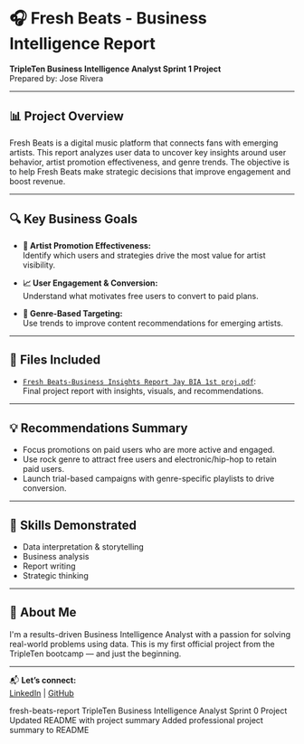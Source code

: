 # 🎧 Fresh Beats - Business Intelligence Report

**TripleTen Business Intelligence Analyst Sprint 1 Project**  
Prepared by: Jose Rivera

---

## 📊 Project Overview

Fresh Beats is a digital music platform that connects fans with emerging artists. This report analyzes user data to uncover key insights around user behavior, artist promotion effectiveness, and genre trends. The objective is to help Fresh Beats make strategic decisions that improve engagement and boost revenue.

---

## 🔍 Key Business Goals

- **🎤 Artist Promotion Effectiveness:**  
  Identify which users and strategies drive the most value for artist visibility.

- **📈 User Engagement & Conversion:**  
  Understand what motivates free users to convert to paid plans.

- **🎼 Genre-Based Targeting:**  
  Use trends to improve content recommendations for emerging artists.

---

## 📎 Files Included

- [`Fresh Beats-Business Insights Report Jay BIA 1st proj.pdf`](./Fresh%20Beats-Business%20Insights%20Report%20Jay%20BIA%201st%20proj.pdf):  
  Final project report with insights, visuals, and recommendations.

---

## 💡 Recommendations Summary

- Focus promotions on paid users who are more active and engaged.
- Use rock genre to attract free users and electronic/hip-hop to retain paid users.
- Launch trial-based campaigns with genre-specific playlists to drive conversion.

---

## 🧠 Skills Demonstrated

- Data interpretation & storytelling  
- Business analysis  
- Report writing  
- Strategic thinking

---

## 🚀 About Me

I'm a results-driven Business Intelligence Analyst with a passion for solving real-world problems using data. This is my first official project from the TripleTen bootcamp — and just the beginning.

---

📬 **Let’s connect:**  
[LinkedIn](https://www.linkedin.com/in/joser1v3ra) | [GitHub](https://github.com/the-rivera-method)

fresh-beats-report
TripleTen Business Intelligence Analyst Sprint 0 Project
Updated README with project summary
Added professional project summary to README
